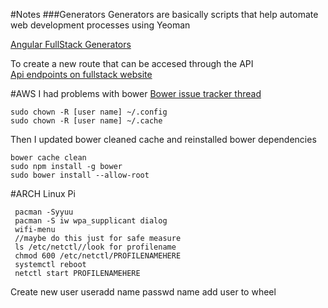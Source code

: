 #Notes
###Generators
Generators are basically scripts that help automate
web development processes using Yeoman  

[Angular FullStack Generators](https://github.com/DaftMonk/generator-angular-fullstack#generators)  

To create a new route that can be accesed through the API  
[Api endpoints on fullstack website](https://github.com/DaftMonk/generator-angular-fullstack#endpoint)


#AWS
I had problems with bower
[Bower issue tracker thread](https://github.com/bower/bower/issues/1607)

    sudo chown -R [user name] ~/.config
    sudo chown -R [user name] ~/.cache
    
Then I updated bower cleaned cache and reinstalled bower dependencies

    bower cache clean
    sudo npm install -g bower
    sudo bower install --allow-root


#ARCH Linux Pi

     pacman -Syyuu
     pacman -S iw wpa_supplicant dialog
     wifi-menu
     //maybe do this just for safe measure
     ls /etc/netctl//look for profilename
     chmod 600 /etc/netctl/PROFILENAMEHERE
     systemctl reboot
     netctl start PROFILENAMEHERE
     
Create new user
    useradd name
    passwd name
add user to wheel
